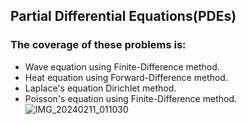 ## Partial Differential Equations(PDEs)
### The coverage of these problems is:
- Wave equation using Finite-Difference method.
- Heat equation using Forward-Difference method.
- Laplace's equation Dirichlet method.
- Poisson's equation using Finite-Difference method.
![IMG_20240211_011030](https://github.com/nix97/PDEs/assets/36435030/51ed5792-9c79-47fc-849c-dea760f42f4c)

